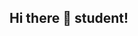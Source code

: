 ## Hi there 👋 student!

<!--

![branding-corporate-dark-2023-ALL-RIGHTS-RESERVED-PENCIL-WORKS-LLC@3x](https://user-images.githubusercontent.com/5947268/235451594-ae2ffadc-6373-4fb5-9464-d017c6caa990.png)

# MBA University

Welcome to the MBA University project! This repository contains all the necessary information and resources for the MBA University website, available at [mba.university](https://mba.university).

[![GitHub](https://img.shields.io/github/followers/mbauniversity?style=social)](https://github.com/mbauniversity) [![Twitter Follow](https://img.shields.io/twitter/follow/mba_university?style=social)](https://twitter.com/mba_university)

## About MBA University

MBA University is a platform dedicated to providing valuable resources, information, and networking opportunities for students and professionals pursuing a Master of Business Administration (MBA) degree. Our goal is to help individuals make informed decisions about their education and career paths in the world of business.

## Features

- Comprehensive guides on MBA programs, specializations, and career paths
- Networking opportunities with fellow students and professionals
- Access to exclusive webinars, workshops, and events
- Latest news and updates in the world of business education

## Getting Started

To get started with the project, simply clone the repository and follow the instructions in the [CONTRIBUTING.md](CONTRIBUTING.md) file.

## Contributing

We welcome contributions from the community! If you would like to contribute to the MBA University project, please read our [CONTRIBUTING.md](CONTRIBUTING.md) file for guidelines on how to submit your ideas, improvements, or bug fixes.

## License

This project is licensed under the [MIT License](LICENSE). Please see the [LICENSE](LICENSE) file for more information.

## Connect with Us

Stay up-to-date with the latest news and updates from MBA University by following us on social media:

- [GitHub](https://github.com/mbauniversity) - @mbauniversity
- [Twitter](https://twitter.com/mba_university) - @mba_university

We look forward to connecting with you and helping you achieve your educational and career goals in the world of business!
